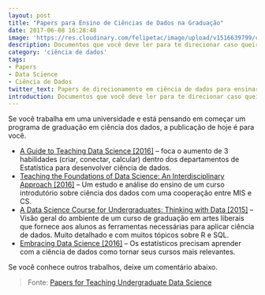 ```yaml
---
layout: post
title: "Papers para Ensino de Ciências de Dados na Graduação"
date: 2017-06-08 16:28:48
image: 'https://res.cloudinary.com/felipetac/image/upload/v1516639799/collegepapers_udthwt.png'
description: Documentos que você deve ler para te direcionar caso queira ensinar ciências de dados na graduação
category: 'ciência de dados'
tags:
- Papers
- Data Science
- Ciência de Dados
twitter_text: Papers de direcionamento em ciência de dados para ensinar na graduação
introduction: Documentos que você deve ler para te direcionar caso queira ensinar ciências de dados na graduação
---
```

Se você trabalha em uma universidade e está pensando em começar um programa de graduação em ciência dos dados, a publicação de hoje é para você.

- [A Guide to Teaching Data Science [2016]](https://arxiv.org/ftp/arxiv/papers/1612/1612.07140.pdf) – foca o aumento de 3 habilidades (criar, conectar, calcular) dentro dos departamentos de Estatística para desenvolver ciência de dados.
- [Teaching the Foundations of Data Science: An Interdisciplinary Approach [2016]](https://arxiv.org/ftp/arxiv/papers/1512/1512.04456.pdf) – Um estudo e análise do ensino de um curso introdutório sobre ciência dos dados com uma cooperação entre MIS e CS.
- [A Data Science Course for Undergraduates: Thinking with Data [2015]](https://arxiv.org/pdf/1503.05570.pdf) – Visão geral do ambiente de um curso de graduação em artes liberais que fornece aos alunos as ferramentas necessárias para aplicar ciência de dados. Muito detalhado e com muitos tópicos sobre R e SQL.
- [Embracing Data Science [2016]](https://arxiv.org/pdf/1607.00858.pdf) – Os estatísticos precisam aprender com a ciência de dados como tornar seus cursos mais relevantes.

Se você conhece outros trabalhos, deixe um comentário abaixo.

> Fonte: [Papers for Teaching Undergraduate Data Science](http://101.datascience.community/2017/06/08/papers-for-teaching-undergraduate-data-science/)